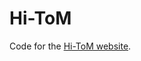 # Hi-ToM

Code for the [Hi-ToM website](http://lit.eecs.umich.edu/Hi-ToM/).

<!-- ## Paper page thumbnails.

We used ImageMagick:

```bash
convert $PDF_FILE[0-8] -thumbnail x156 img/thumbs/%d.png
``` -->
